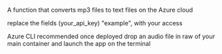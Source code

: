 A function that converts mp3 files to text files on the Azure cloud

replace the fields (your_api_key) "example", with your access

Azure CLI recommended
once deployed drop an audio file in raw of your main container and launch the app on the terminal
